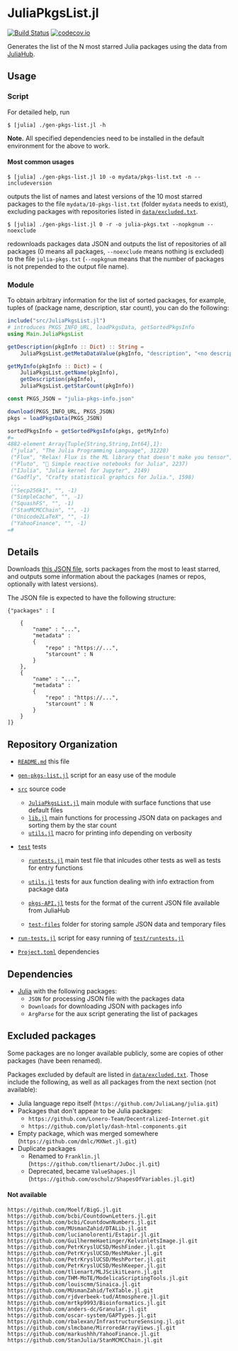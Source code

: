# JuliaPkgsList.jl

[![Build Status](https://github.com/julbinb/JuliaPkgsList.jl/workflows/CI/badge.svg)](https://github.com/julbinb/JuliaPkgsList.jl/actions?query=workflow%3ACI+branch%3Amain)
[![codecov.io](http://codecov.io/github/julbinb/JuliaPkgsList.jl/coverage.svg?branch=main)](http://codecov.io/github/julbinb/JuliaPkgsList.jl?branch=main)

Generates the list of the N most starred Julia packages
using the data from [JuliaHub](https://juliahub.com/).

## Usage

### Script

For detailed help, run

    $ [julia] ./gen-pkgs-list.jl -h

**Note.** All specified dependencies need to be installed in the default
environment for the above to work.

#### Most common usages

```
$ [julia] ./gen-pkgs-list.jl 10 -o mydata/pkgs-list.txt -n --includeversion
```

outputs the list of names and latest versions of the 10 most starred packages
to the file `mydata/10-pkgs-list.txt` (folder `mydata` needs to exist),
excluding packages with repositories listed in
[`data/excluded.txt`](data/excluded.txt).

```
$ [julia] ./gen-pkgs-list.jl 0 -r -o julia-pkgs.txt --nopkgnum --noexclude
```

redownloads packages data JSON and
outputs the list of repositories of all packages (0 means all packages,
`--noexclude` means nothing is excluded)
to the file `julia-pkgs.txt` (`--nopkgnum` means that the number of packages
is not prepended to the output file name).

### Module

To obtain arbitrary information for the list of sorted packages,
for example, tuples of (package name, description, star count),
you can do the following:

```julia
include("src/JuliaPkgsList.jl")
# introduces PKGS_INFO_URL, loadPkgsData, getSortedPkgsInfo
using Main.JuliaPkgsList

getDescription(pkgInfo :: Dict) :: String =
    JuliaPkgsList.getMetaDataValue(pkgInfo, "description", "<no description>")

getMyInfo(pkgInfo :: Dict) = (
    JuliaPkgsList.getName(pkgInfo),
    getDescription(pkgInfo),
    JuliaPkgsList.getStarCount(pkgInfo))

const PKGS_JSON = "julia-pkgs-info.json"

download(PKGS_INFO_URL, PKGS_JSON)
pkgs = loadPkgsData(PKGS_JSON)

sortedPkgsInfo = getSortedPkgsInfo(pkgs, getMyInfo)
#=
4882-element Array{Tuple{String,String,Int64},1}:
 ("julia", "The Julia Programming Language", 31228)
 ("Flux", "Relax! Flux is the ML library that doesn't make you tensor", 2720)
 ("Pluto", "🎈 Simple reactive notebooks for Julia", 2237)
 ("IJulia", "Julia kernel for Jupyter", 2149)
 ("Gadfly", "Crafty statistical graphics for Julia.", 1598)
 ...
 ("Secp256k1", "", -1)
 ("SimpleCache", "", -1)
 ("SquashFS", "", -1)
 ("StanMCMCChain", "", -1)
 ("Unicode2LaTeX", "", -1)
 ("YahooFinance", "", -1)
=#
```

## Details

Downloads [this JSON file](https://juliahub.com/app/packages/info),
sorts packages from the most to least starred,
and outputs some information about the packages
(names or repos, optionally with latest versions).

The JSON file is expected to have the following structure:

```
{"packages" : [
    
    {
        "name" : "...",
        "metadata" : 
        {
            "repo" : "https://...",
            "starcount" : N
        }
    },
    {
        "name" : "...",
        "metadata" : 
        {
            "repo" : "https://...",
            "starcount" : N
        }
    }
]}
```

## Repository Organization

- [`README.md`](README.md) this file

- [`gen-pkgs-list.jl`](gen-pkgs-list.jl) script for an easy use of the module

- [`src`](src) source code

  - [`JuliaPkgsList.jl`](src/JuliaPkgsList.jl) main module with surface
    functions that use default files
  - [`lib.jl`](src/lib.jl) main functions for processing JSON data on packages
    and sorting them by the star count
  - [`utils.jl`](src/utils.jl) macro for printing info depending on verbosity

- [`test`](test) tests

    - [`runtests.jl`](test/runtests.jl) main test file that inlcudes
      other tests as well as tests for entry functions

    - [`utils.jl`](test/utils.jl) tests for aux function dealing with
      info extraction from package data
    - [`pkgs-API.jl`](test/pkgs-API.jl) tests for the format of the current
      JSON file available from JuliaHub
    - [`test-files`](test/test-files) folder for storing sample JSON data
      and temporary files

- [`run-tests.jl`](run-tests.jl) script for easy running of
  [`test/runtests.jl`](test/runtests.jl)

- [`Project.toml`](Project.toml) dependencies

## Dependencies

* [Julia](https://julialang.org/) with the following packages:
  - `JSON` for processing JSON file with the packages data
  - `Downloads` for downloading JSON with packages info
  - `ArgParse` for the aux script generating the list of packages

## Excluded packages

Some packages are no longer available publicly,
some are copies of other packages (have been renamed).

Packages excluded by default are listed in
[`data/excluded.txt`](data/excluded.txt).
Those include the following, as well as all packages from the next section
(not available):

- Julia language repo itself (`https://github.com/JuliaLang/julia.git`)
- Packages that don't appear to be Julia packages:
  - `https://github.com/Lonero-Team/Decentralized-Internet.git`
  - `https://github.com/plotly/dash-html-components.git`
- Empty package, which was merged somewhere
  (`https://github.com/dmlc/MXNet.jl.git`)
- Duplicate packages
  - Renamed to `Franklin.jl` (`https://github.com/tlienart/JuDoc.jl.git`)
  - Deprecated, became `ValueShapes.jl`
    (`https://github.com/oschulz/ShapesOfVariables.jl.git`)

#### Not available

```
https://github.com/Moelf/BigG.jl.git
https://github.com/bcbi/CountdownLetters.jl.git
https://github.com/bcbi/CountdownNumbers.jl.git
https://github.com/MUsmanZahid/DTALib.jl.git
https://github.com/lucianolorenti/Estapir.jl.git
https://github.com/GuilhermeHaetinger/KelvinletsImage.jl.git
https://github.com/PetrKryslUCSD/MeshFinder.jl.git
https://github.com/PetrKryslUCSD/MeshMaker.jl.git
https://github.com/PetrKryslUCSD/MeshPorter.jl.git
https://github.com/PetrKryslUCSD/MeshKeeper.jl.git
https://github.com/tlienart/MLJScikitLearn.jl.git
https://github.com/THM-MoTE/ModelicaScriptingTools.jl.git
https://github.com/louiscmm/Sinaica.jl.git
https://github.com/MUsmanZahid/TeXTable.jl.git
https://github.com/rjdverbeek-tud/Atmosphere.jl.git
https://github.com/mrtkp9993/Bioinformatics.jl.git
https://github.com/anders-dc/Granular.jl.git
https://github.com/oscar-system/GAPTypes.jl.git
https://github.com/rbalexan/InfrastructureSensing.jl.git
https://github.com/slmcbane/MirroredArrayViews.jl.git
https://github.com/markushhh/YahooFinance.jl.git
https://github.com/StanJulia/StanMCMCChain.jl.git
```
